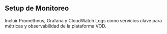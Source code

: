 ## Setup de Monitoreo

Incluir Prometheus, Grafana y CloudWatch Logs como servicios clave para métricas y observabilidad de la plataforma VOD.